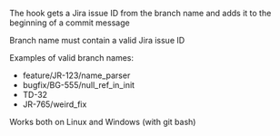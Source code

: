The hook gets a Jira issue ID from the branch name and adds it to the beginning of a commit message

Branch name must contain a valid Jira issue ID

Examples of valid branch names:
- feature/JR-123/name_parser
- bugfix/BG-555/null_ref_in_init
- TD-32
- JR-765/weird_fix

Works both on Linux and Windows (with git bash)